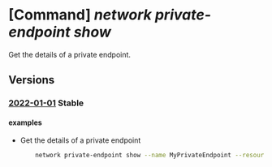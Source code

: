 # [Command] _network private-endpoint show_

Get the details of a private endpoint.

## Versions

### [2022-01-01](/Resources/mgmt-plane/L3N1YnNjcmlwdGlvbnMve30vcmVzb3VyY2Vncm91cHMve30vcHJvdmlkZXJzL21pY3Jvc29mdC5uZXR3b3JrL3ByaXZhdGVlbmRwb2ludHMve30=/2022-01-01.xml) **Stable**

<!-- mgmt-plane /subscriptions/{}/resourcegroups/{}/providers/microsoft.network/privateendpoints/{} 2022-01-01 -->

#### examples

- Get the details of a private endpoint
    ```bash
        network private-endpoint show --name MyPrivateEndpoint --resource-group MyResourceGroup
    ```
